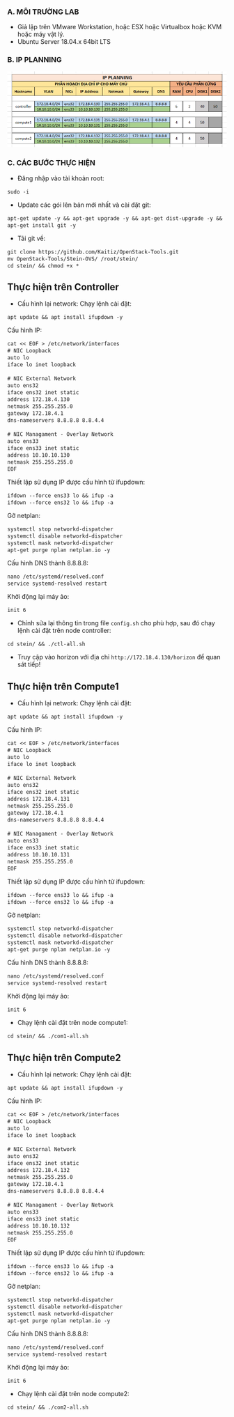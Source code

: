 ### A. MÔI TRƯỜNG LAB
- Giả lập trên VMware Workstation, hoặc ESX hoặc Virtualbox hoặc KVM hoặc máy vật lý.
- Ubuntu Server 18.04.x 64bit LTS

### B. IP PLANNING

![IP-Planning.jpg](/images/IP-Planning.jpg)

### C. CÁC BƯỚC THỰC HIỆN

- Đăng nhập vào tài khoản root:
```
sudo -i
```

- Update các gói lên bản mới nhất và cài đặt git:
```
apt-get update -y && apt-get upgrade -y && apt-get dist-upgrade -y && apt-get install git -y
```

- Tải git về:
```
git clone https://github.com/Kaitiz/OpenStack-Tools.git
mv OpenStack-Tools/Stein-OVS/ /root/stein/
cd stein/ && chmod +x *
```

## Thực hiện trên Controller

- Cấu hình lại network:
Chạy lệnh cài đặt:
```
apt update && apt install ifupdown -y
```
Cấu hình IP:
```
cat << EOF > /etc/network/interfaces
# NIC Loopback
auto lo
iface lo inet loopback

# NIC External Network
auto ens32
iface ens32 inet static
address 172.18.4.130
netmask 255.255.255.0
gateway 172.18.4.1
dns-nameservers 8.8.8.8 8.8.4.4

# NIC Managament - Overlay Network
auto ens33
iface ens33 inet static
address 10.10.10.130
netmask 255.255.255.0
EOF
```

Thiết lập sử dụng IP được cấu hình từ ifupdown:
```
ifdown --force ens33 lo && ifup -a
ifdown --force ens32 lo && ifup -a
```

Gỡ netplan:
```
systemctl stop networkd-dispatcher
systemctl disable networkd-dispatcher
systemctl mask networkd-dispatcher
apt-get purge nplan netplan.io -y
```

Cấu hình DNS thành 8.8.8.8:
```
nano /etc/systemd/resolved.conf
service systemd-resolved restart
```

Khởi động lại máy ảo:
```
init 6
```

- Chỉnh sửa lại thông tin trong file `config.sh` cho phù hợp, sau đó chạy lệnh cài đặt trên node controller:
```
cd stein/ && ./ctl-all.sh
```

- Truy cập vào horizon với địa chỉ `http://172.18.4.130/horizon` để quan sát tiếp!

## Thực hiện trên Compute1

- Cấu hình lại network:
Chạy lệnh cài đặt:
```
apt update && apt install ifupdown -y
```
Cấu hình IP:
```
cat << EOF > /etc/network/interfaces
# NIC Loopback
auto lo
iface lo inet loopback

# NIC External Network
auto ens32
iface ens32 inet static
address 172.18.4.131
netmask 255.255.255.0
gateway 172.18.4.1
dns-nameservers 8.8.8.8 8.8.4.4

# NIC Managament - Overlay Network
auto ens33
iface ens33 inet static
address 10.10.10.131
netmask 255.255.255.0
EOF
```

Thiết lập sử dụng IP được cấu hình từ ifupdown:
```
ifdown --force ens33 lo && ifup -a
ifdown --force ens32 lo && ifup -a
```

Gỡ netplan:
```
systemctl stop networkd-dispatcher
systemctl disable networkd-dispatcher
systemctl mask networkd-dispatcher
apt-get purge nplan netplan.io -y
```

Cấu hình DNS thành 8.8.8.8:
```
nano /etc/systemd/resolved.conf
service systemd-resolved restart
```

Khởi động lại máy ảo:
```
init 6
```

- Chạy lệnh cài đặt trên node compute1:
```
cd stein/ && ./com1-all.sh
```

## Thực hiện trên Compute2

- Cấu hình lại network:
Chạy lệnh cài đặt:
```
apt update && apt install ifupdown -y
```
Cấu hình IP:
```
cat << EOF > /etc/network/interfaces
# NIC Loopback
auto lo
iface lo inet loopback

# NIC External Network
auto ens32
iface ens32 inet static
address 172.18.4.132
netmask 255.255.255.0
gateway 172.18.4.1
dns-nameservers 8.8.8.8 8.8.4.4

# NIC Managament - Overlay Network
auto ens33
iface ens33 inet static
address 10.10.10.132
netmask 255.255.255.0
EOF
```

Thiết lập sử dụng IP được cấu hình từ ifupdown:
```
ifdown --force ens33 lo && ifup -a
ifdown --force ens32 lo && ifup -a
```

Gỡ netplan:
```
systemctl stop networkd-dispatcher
systemctl disable networkd-dispatcher
systemctl mask networkd-dispatcher
apt-get purge nplan netplan.io -y
```

Cấu hình DNS thành 8.8.8.8:
```
nano /etc/systemd/resolved.conf
service systemd-resolved restart
```

Khởi động lại máy ảo:
```
init 6
```

- Chạy lệnh cài đặt trên node compute2:
```
cd stein/ && ./com2-all.sh
```
